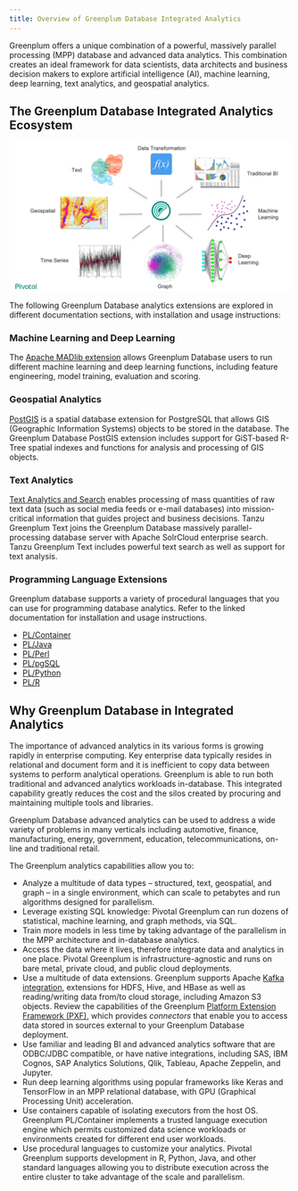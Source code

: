 ```yaml
---
title: Overview of Greenplum Database Integrated Analytics 
---
```


Greenplum offers a unique combination of a powerful, massively parallel processing \(MPP\) database and advanced data analytics. This combination creates an ideal framework for data scientists, data architects and business decision makers to explore artificial intelligence \(AI\), machine learning, deep learning, text analytics, and geospatial analytics.

## <a id="gp_ecosystem"></a>The Greenplum Database Integrated Analytics Ecosystem 

![](graphics/gp_integrated_analyticsv3.png)

The following Greenplum Database analytics extensions are explored in different documentation sections, with installation and usage instructions:

### <a id="section_c33_lv1_rqb"></a>Machine Learning and Deep Learning 

The [Apache MADlib extension](madlib.html) allows Greenplum Database users to run different machine learning and deep learning functions, including feature engineering, model training, evaluation and scoring.

### <a id="section_zd2_mv1_rqb"></a>Geospatial Analytics 

[PostGIS](postGIS.html) is a spatial database extension for PostgreSQL that allows GIS \(Geographic Information Systems\) objects to be stored in the database. The Greenplum Database PostGIS extension includes support for GiST-based R-Tree spatial indexes and functions for analysis and processing of GIS objects.

### <a id="text_analytics"></a>Text Analytics 

[Text Analytics and Search](text.html) enables processing of mass quantities of raw text data \(such as social media feeds or e-mail databases\) into mission-critical information that guides project and business decisions. Tanzu Greenplum Text joins the Greenplum Database massively parallel-processing database server with Apache SolrCloud enterprise search. Tanzu Greenplum Text includes powerful text search as well as support for text analysis.

### <a id="pr_lang_and_ext"></a>Programming Language Extensions 

Greenplum database supports a variety of procedural languages that you can use for programming database analytics. Refer to the linked documentation for installation and usage instructions.

-   [PL/Container](pl_container.html)
-   [PL/Java](pl_java.html)
-   [PL/Perl](pl_perl.html)
-   [PL/pgSQL](pl_sql.html)
-   [PL/Python](pl_python.html)
-   [PL/R](pl_r.html)

## <a id="why_gp_analytics"></a>Why Greenplum Database in Integrated Analytics 

The importance of advanced analytics in its various forms is growing rapidly in enterprise computing. Key enterprise data typically resides in relational and document form and it is inefficient to copy data between systems to perform analytical operations. Greenplum is able to run both traditional and advanced analytics workloads in-database. This integrated capability greatly reduces the cost and the silos created by procuring and maintaining multiple tools and libraries.

Greenplum Database advanced analytics can be used to address a wide variety of problems in many verticals including automotive, finance, manufacturing, energy, government, education, telecommunications, on-line and traditional retail.

The Greenplum analytics capabilities allow you to:

-   Analyze a multitude of data types – structured, text, geospatial, and graph – in a single environment, which can scale to petabytes and run algorithms designed for parallelism.
-   Leverage existing SQL knowledge: Pivotal Greenplum can run dozens of statistical, machine learning, and graph methods, via SQL.
-   Train more models in less time by taking advantage of the parallelism in the MPP architecture and in-database analytics.
-   Access the data where it lives, therefore integrate data and analytics in one place. Pivotal Greenplum is infrastructure-agnostic and runs on bare metal, private cloud, and public cloud deployments.
-   Use a multitude of data extensions. Greenplum supports Apache [Kafka integration](https://docs.vmware.com/en/VMware-Tanzu-Greenplum-Streaming-Server/index.html), extensions for HDFS, Hive, and HBase as well as reading/writing data from/to cloud storage, including Amazon S3 objects. Review the capabilities of the Greenplum [Platform Extension Framework \(PXF\)](../admin_guide/external/pxf-overview.html), which provides *connectors* that enable you to access data stored in sources external to your Greenplum Database deployment.
-   Use familiar and leading BI and advanced analytics software that are ODBC/JDBC compatible, or have native integrations, including SAS, IBM Cognos, SAP Analytics Solutions, Qlik, Tableau, Apache Zeppelin, and Jupyter.
-   Run deep learning algorithms using popular frameworks like Keras and TensorFlow in an MPP relational database, with GPU \(Graphical Processing Unit\) acceleration.
-   Use containers capable of isolating executors from the host OS. Greenplum PL/Container implements a trusted language execution engine which permits customized data science workloads or environments created for different end user workloads.
-   Use procedural languages to customize your analytics. Pivotal Greenplum supports development in R, Python, Java, and other standard languages allowing you to distribute execution across the entire cluster to take advantage of the scale and parallelism.

